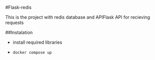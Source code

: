 #Flask-redis

This is the project with redis database
and APIFlask API for recieving requests

##Instalation

- install required libraries
- ```bash
  docker compose up
  ```
